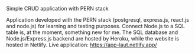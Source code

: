 Simple CRUD application with PERN stack

Application developed with the PERN stack (postgresql, express.js, react.js and node.js) for learning and testing purposes. Connect Node.js to a SQL table is, at the moment, something new for me. The SQL database and Node.js/Express.js backend are hosted by Heroku, while the website is hosted in Netlify.
Live application: https://app-laut.netlify.app/
